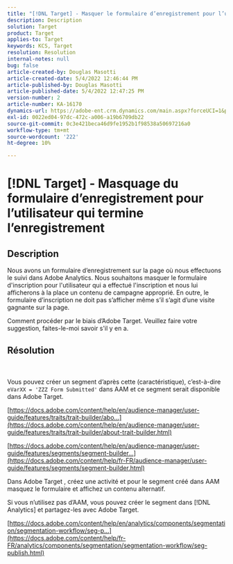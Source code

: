 ```yaml
---
title: "[!DNL Target] - Masquer le formulaire d’enregistrement pour l’utilisateur qui termine l’enregistrement"
description: Description
solution: Target
product: Target
applies-to: Target
keywords: KCS, Target
resolution: Resolution
internal-notes: null
bug: false
article-created-by: Douglas Masotti
article-created-date: 5/4/2022 12:46:44 PM
article-published-by: Douglas Masotti
article-published-date: 5/4/2022 12:47:25 PM
version-number: 2
article-number: KA-16170
dynamics-url: https://adobe-ent.crm.dynamics.com/main.aspx?forceUCI=1&pagetype=entityrecord&etn=knowledgearticle&id=6049f73b-a8cb-ec11-a7b6-6045bd00d7cd
exl-id: 0022ed04-97dc-472c-a006-a19b6709db22
source-git-commit: 0c3e421beca46d9fe1952b1f98538a50697216a0
workflow-type: tm+mt
source-wordcount: '222'
ht-degree: 10%

---
```


# [!DNL Target] - Masquage du formulaire d’enregistrement pour l’utilisateur qui termine l’enregistrement

## Description


Nous avons un formulaire d’enregistrement sur la page où nous effectuons le suivi dans Adobe Analytics. Nous souhaitons masquer le formulaire d&#39;inscription pour l&#39;utilisateur qui a effectué l&#39;inscription et nous lui afficherons à la place un contenu de campagne approprié. En outre, le formulaire d’inscription ne doit pas s’afficher même s’il s’agit d’une visite gagnante sur la page.

Comment procéder par le biais d’Adobe Target. Veuillez faire votre suggestion, faites-le-moi savoir s&#39;il y en a.


## Résolution

 <br><br>
Vous pouvez créer un segment d’après cette (caractéristique), c’est-à-dire `eVarXX = 'ZZZ Form Submitted'` dans AAM et ce segment serait disponible dans Adobe Target.

[https://docs.adobe.com/content/help/en/audience-manager/user-guide/features/traits/trait-builder/abo...](https://docs.adobe.com/content/help/en/audience-manager/user-guide/features/traits/trait-builder/about-trait-builder.html)

[https://docs.adobe.com/content/help/en/audience-manager/user-guide/features/segments/segment-builder...](https://docs.adobe.com/content/help/fr-FR/audience-manager/user-guide/features/segments/segment-builder.html)

Dans Adobe Target , créez une activité et pour le segment créé dans AAM masquez le formulaire et affichez un contenu alternatif.



Si vous n’utilisez pas d’AAM, vous pouvez créer le segment dans [!DNL Analytics] et partagez-les avec Adobe Target.

[https://docs.adobe.com/content/help/en/analytics/components/segmentation/segmentation-workflow/seg-p...](https://docs.adobe.com/content/help/fr-FR/analytics/components/segmentation/segmentation-workflow/seg-publish.html)
